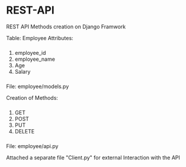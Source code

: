 # REST-API
REST API Methods creation on Django Framwork

Table: Employee
Attributes:
###
1. employee_id
2. employee_name
3. Age
4. Salary
###
File: employee/models.py


Creation of Methods:
###
1. GET
2. POST
3. PUT
4. DELETE
###
File: employee/api.py

Attached a separate file "Client.py" for external Interaction with the API

